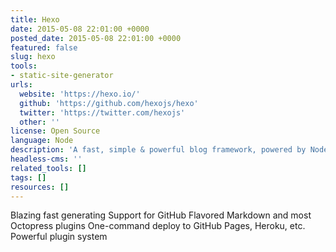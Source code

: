 ```yaml
---
title: Hexo
date: 2015-05-08 22:01:00 +0000
posted_date: 2015-05-08 22:01:00 +0000
featured: false
slug: hexo
tools:
- static-site-generator
urls:
  website: 'https://hexo.io/'
  github: 'https://github.com/hexojs/hexo'
  twitter: 'https://twitter.com/hexojs'
  other: ''
license: Open Source
language: Node
description: 'A fast, simple & powerful blog framework, powered by Node.js.'
headless-cms: ''
related_tools: []
tags: []
resources: []
---
```

Blazing fast generating
Support for GitHub Flavored Markdown and most Octopress plugins
One-command deploy to GitHub Pages, Heroku, etc.
Powerful plugin system
